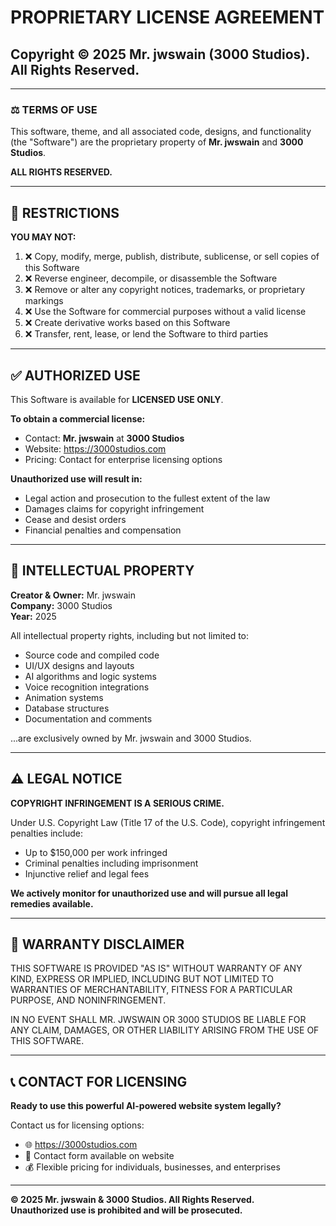 # PROPRIETARY LICENSE AGREEMENT

## Copyright © 2025 Mr. jwswain (3000 Studios). All Rights Reserved.

---

### ⚖️ TERMS OF USE

This software, theme, and all associated code, designs, and functionality (the "Software") are the proprietary property of **Mr. jwswain** and **3000 Studios**. 

**ALL RIGHTS RESERVED.**

---

## 🚫 RESTRICTIONS

**YOU MAY NOT:**

1. ❌ Copy, modify, merge, publish, distribute, sublicense, or sell copies of this Software
2. ❌ Reverse engineer, decompile, or disassemble the Software
3. ❌ Remove or alter any copyright notices, trademarks, or proprietary markings
4. ❌ Use the Software for commercial purposes without a valid license
5. ❌ Create derivative works based on this Software
6. ❌ Transfer, rent, lease, or lend the Software to third parties

---

## ✅ AUTHORIZED USE

This Software is available for **LICENSED USE ONLY**.

**To obtain a commercial license:**
- Contact: **Mr. jwswain** at **3000 Studios**
- Website: https://3000studios.com
- Pricing: Contact for enterprise licensing options

**Unauthorized use will result in:**
- Legal action and prosecution to the fullest extent of the law
- Damages claims for copyright infringement
- Cease and desist orders
- Financial penalties and compensation

---

## 📜 INTELLECTUAL PROPERTY

**Creator & Owner:** Mr. jwswain  
**Company:** 3000 Studios  
**Year:** 2025

All intellectual property rights, including but not limited to:
- Source code and compiled code
- UI/UX designs and layouts
- AI algorithms and logic systems
- Voice recognition integrations
- Animation systems
- Database structures
- Documentation and comments

...are exclusively owned by Mr. jwswain and 3000 Studios.

---

## ⚠️ LEGAL NOTICE

**COPYRIGHT INFRINGEMENT IS A SERIOUS CRIME.**

Under U.S. Copyright Law (Title 17 of the U.S. Code), copyright infringement penalties include:
- Up to $150,000 per work infringed
- Criminal penalties including imprisonment
- Injunctive relief and legal fees

**We actively monitor for unauthorized use and will pursue all legal remedies available.**

---

## 🔐 WARRANTY DISCLAIMER

THIS SOFTWARE IS PROVIDED "AS IS" WITHOUT WARRANTY OF ANY KIND, EXPRESS OR IMPLIED, INCLUDING BUT NOT LIMITED TO WARRANTIES OF MERCHANTABILITY, FITNESS FOR A PARTICULAR PURPOSE, AND NONINFRINGEMENT.

IN NO EVENT SHALL MR. JWSWAIN OR 3000 STUDIOS BE LIABLE FOR ANY CLAIM, DAMAGES, OR OTHER LIABILITY ARISING FROM THE USE OF THIS SOFTWARE.

---

## 📞 CONTACT FOR LICENSING

**Ready to use this powerful AI-powered website system legally?**

Contact us for licensing options:
- 🌐 https://3000studios.com
- 📧 Contact form available on website
- 💰 Flexible pricing for individuals, businesses, and enterprises

---

**© 2025 Mr. jwswain & 3000 Studios. All Rights Reserved.**  
**Unauthorized use is prohibited and will be prosecuted.**
